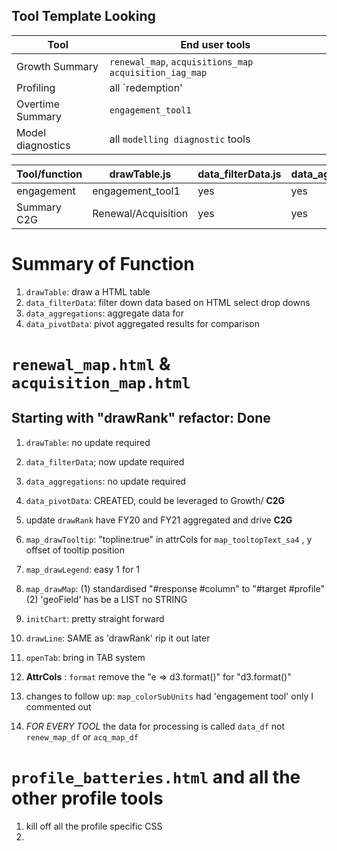 

## Tool Template Looking 
| Tool | End user tools | 
| ---- | --------------|
| Growth Summary | `renewal_map`, `acquisitions_map` `acquisition_iag_map` | 
| Profiling | all `redemption' |
| Overtime Summary | `engagement_tool1` |
| Model diagnostics | all `modelling diagnostic` tools | 

| Tool/function | drawTable.js | data_filterData.js | data_aggregations.js | data_pivotData.js | map_colorSubUnits.js | map_drawMaps.js | map_drawTooltip.js | map_drawLegend.js | openTab.js |  
| -- | -- | -- | -- | -- | -- | -- | -- | -- | -- | 
| engagement | engagement_tool1| yes | yes | yes | no |
| Summary C2G | Renewal/Acquisition | yes | yes | yes | yes |



# Summary of Function
1. `drawTable`: draw a HTML table
2. `data_filterData`: filter down data based on HTML select drop downs
3. `data_aggregations`: aggregate data for
4. `data_pivotData`: pivot aggregated results for comparison


# `renewal_map.html` & `acquisition_map.html`
## Starting with "drawRank" refactor: Done
1.  `drawTable`: no update required
2.  `data_filterData`; now update required
3.  `data_aggregations`: no update required
4.  `data_pivotData`: CREATED, could be leveraged to Growth/ **C2G**
5.  update `drawRank` have FY20 and FY21 aggregated and drive **C2G**
6.  `map_drawTooltip`:  "topline:true" in attrCols for `map_tooltopText_sa4` , y offset of tooltip position
7.  `map_drawLegend`: easy 1 for 1 
8.  `map_drawMap`: (1) standardised "#response #column" to "#target #profile" (2) 'geoField' has be a LIST no STRING
9.  `initChart`: pretty straight forward 
10. `drawLine`: SAME as 'drawRank' rip it out later 
11. `openTab`: bring in TAB system 

99. **AttrCols** : `format` remove the "e => d3.format()" for "d3.format()"   

99. changes to follow up: `map_colorSubUnits` had 'engagement tool' only I commented out
99. *FOR EVERY TOOL* the data for processing is called `data_df` not   `renew_map_df` or `acq_map_df`


# `profile_batteries.html` and all the other profile tools 
1. kill off all the profile specific CSS 
2. 







